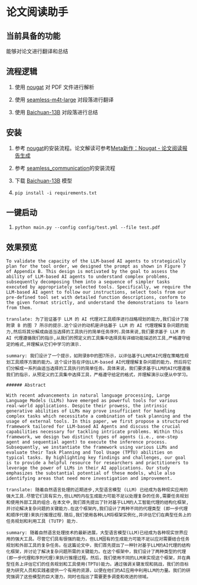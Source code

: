 # 论文阅读助手

## 当前具备的功能

能够对论文进行翻译和总结

## 流程逻辑

1. 使用 [nougat](https://github.com/facebookresearch/nougat) 对 PDF 文件进行解析

2. 使用 [seamless-m4t-large](https://huggingface.co/facebook/seamless-m4t-large) 对段落进行翻译

3. 使用 [Baichuan-13B](https://huggingface.co/baichuan-inc/Baichuan-13B-Chat) 对段落进行总结

## 安装

1. 参考 [nougat](https://github.com/facebookresearch/nougat)的安装流程。论文解读可参考[Meta新作：Nougat - 论文阅读报告生成](https://mp.weixin.qq.com/s/A986J7OgjixhbRULI4WnjA)

2. 参考 [seamless_communication](https://github.com/facebookresearch/seamless_communication/tree/main#installation)的安装流程

3. 下载 [Baichuan-13B](https://huggingface.co/baichuan-inc/Baichuan-13B-Chat) 模型

4. `pip install -i requirements.txt`

## 一键启动

1. `python main.py --config config/test.yml --file test.pdf`

## 效果预览

```text
To validate the capacity of the LLM-based AI agents to strategically plan for the tool order, we designed the prompt as shown in Figure 7 of Appendix B. This design is motivated by the goal to assess the ability of LLM-based AI agents to understand complex problems, subsequently decomposing them into a sequence of simpler tasks executed by appropriately selected tools. Specifically, we require the LLM-based AI agent to follow our instructions, select tools from our pre-defined tool set with detailed function descriptions, conform to the given format strictly, and understand the demonstrations to learn from them.

translate: 为了验证基于 LLM 的 AI 代理对工具顺序进行战略规划的能力,我们设计了按附录 B 的图 7 所示的提示.这个设计的动机是评估基于 LLM 的 AI 代理理解复杂问题的能力,然后将其分解成由适当选择的工具执行的简单任务序列.具体来说,我们要求基于 LLM 的 AI 代理遵循我们的指示,从我们的预定义的工具集中选择具有详细功能描述的工具,严格遵守给定的格式,并理解从它们中学习的演示.

summary: 我们设计了一个提示，如附录B中的图7所示，以评估基于LLM的AI代理在策略性规划工具顺序方面的能力。这个设计旨在评估LLM-based AI代理理解复杂问题的能力，然后将它们分解成一系列由适当选择的工具执行的简单任务。具体来说，我们要求基于LLM的AI代理遵循我们的指示，从预定义的工具集中选择工具，严格遵守给定的格式，并理解演示以便从中学习。
```

```text
###### Abstract

With recent advancements in natural language processing, Large Language Models (LLMs) have emerged as powerful tools for various real-world applications. Despite their prowess, the intrinsic generative abilities of LLMs may prove insufficient for handling complex tasks which necessitate a combination of task planning and the usage of external tools. In this paper, we first propose a structured framework tailored for LLM-based AI Agents and discuss the crucial capabilities necessary for tackling intricate problems. Within this framework, we design two distinct types of agents (i.e., one-step agent and sequential agent) to execute the inference process. Subsequently, we instantiate the framework using various LLMs and evaluate their Task Planning and Tool Usage (TPTU) abilities on typical tasks. By highlighting key findings and challenges, our goal is to provide a helpful resource for researchers and practitioners to leverage the power of LLMs in their AI applications. Our study emphasizes the substantial potential of these models, while also identifying areas that need more investigation and improvement.

translate: 随着自然语言处理的近期进步,大型语言模型 (LLM) 已经成为各种现实应用的强大工具.尽管它们具有实力,但LLM的内在生成能力可能不足以处理复杂的任务,需要任务规划和使用外部工具的组合.在本文中,我们首先提出了针对基于LLM的人工智能代理的结构化框架,并讨论解决复杂问题的关键能力.在这个框架内,我们设计了两种不同的代理类型 (即一步代理和顺序代理)来执行推理过程.随后,我们使用各种LLM将框架实例化,并评估它们在典型任务上的任务规划和利用工具 (TUTP) 能力.

summary: 随着自然语言处理技术的最新进展，大型语言模型(LLM)已经成为各种现实世界应用的强大工具。尽管它们具有很强的能力，但LLM固有的生成能力可能不足以应对需要结合任务规划和外部工具的复杂任务。在这篇论文中，我们首先提出了一种针对基于LLM的AI代理的结构化框架，并讨论了解决复杂问题所需的关键能力。在这个框架中，我们设计了两种类型的代理(即一步代理和序列代理)来执行推理过程。然后，我们使用不同的LLM来实现这个框架，并在典型任务上评估它们的任务规划和工具使用(TPTU)能力。通过强调关键发现和挑战，我们的目标是为研究人员和实践者提供一个有用的资源，以便在他们的AI应用中利用LLM的力量。我们的研究强调了这些模型的巨大潜力，同时也指出了需要更多调查和改进的领域。
```